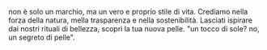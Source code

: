 non è solo un marchio, ma un vero e proprio stile di vita. Crediamo nella forza della natura, mella trasparenza e nella sostenibilità. Lasciati ispirare dai nostri rituali di bellezza, scopri la tua nuova pelle. "un tocco di sole? no, un segreto di pelle".
